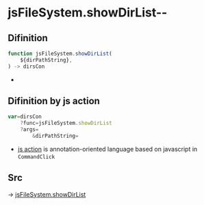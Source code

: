 # jsFileSystem.showDirList--

## Difinition

```js.js
function jsFileSystem.showDirList(
	${dirPathString},
) -> dirsCon
```

- 


## Difinition by js action

```js.js
var=dirsCon
	?func=jsFileSystem.showDirList
	?args=
		&dirPathString=
```

- [js action](#) is annotation-oriented language based on javascript in `CommandClick`



## Src

-> [jsFileSystem.showDirList](https://github.com/puutaro/CommandClick/blob/master/app/src/main/java/com/puutaro/commandclick/fragment_lib/terminal_fragment/js_interface/file/JsFileSystem.kt#L402)


